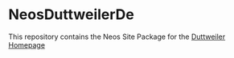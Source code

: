 # NeosDuttweilerDe
This repository contains the Neos Site Package for the [Duttweiler Homepage](www.duttweiler.de)
